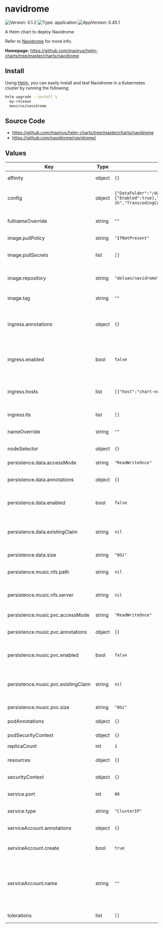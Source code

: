 # navidrome

![Version: 0.1.2](https://img.shields.io/badge/Version-0.1.2-informational?style=flat-square) ![Type: application](https://img.shields.io/badge/Type-application-informational?style=flat-square) ![AppVersion: 0.45.1](https://img.shields.io/badge/AppVersion-0.45.1-informational?style=flat-square)

A Helm chart to deploy Navidrome

Refer to [Navidrome](https://www.navidrome.org/) for more info.

**Homepage:** <https://github.com/maxirus/helm-charts/tree/master/charts/navidrome>

## Install

Using [Helm](https://helm.sh), you can easily install and test Navidrome in a
Kubernetes cluster by running the following:

```bash
helm upgrade --install \
  my-release
  maxirus/navidrome
```

## Source Code

* <https://github.com/maxirus/helm-charts/tree/master/charts/navidrome>
* <https://github.com/navidrome/navidrome/>

## Values

| Key | Type | Default | Description |
|-----|------|---------|-------------|
| affinity | object | `{}` | Set Pod affinity rules |
| config | object | `{"DataFolder":"/data","LastFM":{"Enabled":true},"LogLevel":"DEBUG","MusicFolder":"/music","Port":4533,"ScanSchedule":"@every 1h","TranscodingCacheSize":"150MiB"}` | Navidrome Configuration settings. See [docs](https://www.navidrome.org/docs/usage/configuration-options/) for details. |
| fullnameOverride | string | `""` | Overrides the Full Name of resources |
| image.pullPolicy | string | `"IfNotPresent"` | Docker image pull policy |
| image.pullSecrets | list | `[]` | Secrets to use when pulling Docker images |
| image.repository | string | `"deluan/navidrome"` | Docker registry/repository to pull the image from |
| image.tag | string | `""` | Overrides the default tag used |
| ingress.annotations | object | `{}` | annotations to configure your Ingress. See your Ingress Controller's Docs for more info. |
| ingress.enabled | bool | `false` | Enables the use of an Ingress Controller to front the Service and provide HTTPS |
| ingress.hosts | list | `[{"host":"chart-example.local","paths":[]}]` | list of hosts and their paths that ingress controller should repsond to. |
| ingress.tls | list | `[]` | list of TLS configurations |
| nameOverride | string | `""` | Overrides the name of resources |
| nodeSelector | object | `{}` | Node Selector configuration |
| persistence.data.accessMode | string | `"ReadWriteOnce"` | [access mode](https://kubernetes.io/docs/concepts/storage/persistent-volumes/#access-modes) to use for the PVC |
| persistence.data.annotations | object | `{}` | (Optional) annotations to add to the PVC |
| persistence.data.enabled | bool | `false` | Enables persistence for the config directory |
| persistence.data.existingClaim | string | `nil` | Set to use an existing PVC instead of creating a new one. |
| persistence.data.size | string | `"8Gi"` | size/capacity of the PVC |
| persistence.music.nfs.path | string | `nil` | Path of NFS Share to mount for music |
| persistence.music.nfs.server | string | `nil` | Host or IP address of the NFS Share to mount for music |
| persistence.music.pvc.accessMode | string | `"ReadWriteOnce"` | [access mode](https://kubernetes.io/docs/concepts/storage/persistent-volumes/#access-modes) to use for the PVC |
| persistence.music.pvc.annotations | object | `{}` | (Optional) annotations to add to the PVC |
| persistence.music.pvc.enabled | bool | `false` | Enables persistence of for the music directory |
| persistence.music.pvc.existingClaim | string | `nil` | Set to use an existing PVC instead of creating a new one. |
| persistence.music.pvc.size | string | `"8Gi"` | size/capacity of the PVC |
| podAnnotations | object | `{}` | Pod annotations to add |
| podSecurityContext | object | `{}` | Set Pod security contexts |
| replicaCount | int | `1` |  |
| resources | object | `{}` | Set resource limits/requests for the Pod(s) |
| securityContext | object | `{}` | Set Security Context |
| service.port | int | `80` | Port the Service should communicate on |
| service.type | string | `"ClusterIP"` | Type of Service to use |
| serviceAccount.annotations | object | `{}` | Annotations to add to the service account |
| serviceAccount.create | bool | `true` | Specifies whether a service account should be created |
| serviceAccount.name | string | `""` | (string) name of the service account to use. If not set and create is true, a name is generated using the fullname template |
| tolerations | list | `[]` | Node toleration configuration |
